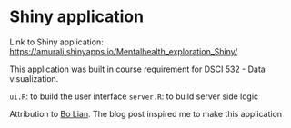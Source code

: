 # Shiny application

Link to Shiny application: https://amurali.shinyapps.io/Mentalhealth_exploration_Shiny/

This application was built in course requirement for DSCI 532 - Data visualization.

`ui.R`: to build the user interface
`server.R`: to build server side logic

Attribution to [Bo Lian](https://nycdatascience.com/blog/student-works/interesting-study-exploring-mental-health-conditions-tech-workplace/). The blog post inspired me to make this application
